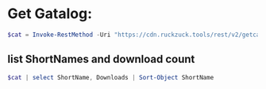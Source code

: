 # Get Gatalog:
```powershell 
$cat = Invoke-RestMethod -Uri "https://cdn.ruckzuck.tools/rest/v2/getcatalog"
```

## list ShortNames and download count
```powershell 
$cat | select ShortName, Downloads | Sort-Object ShortName
```